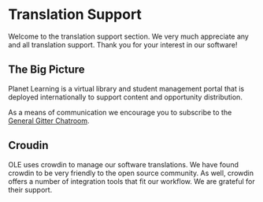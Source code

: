 # Translation Support	

Welcome to the translation support section. We very much appreciate any and all translation support. Thank you for your interest in our software!

## The Big Picture

Planet Learning is a virtual library and student management portal that is deployed internationally to support content and opportunity distribution.

As a means of communication we encourage you to subscribe to the [General Gitter Chatroom](https://gitter.im/open-learning-exchange/chat).

## Croudin

OLE uses crowdin to manage our software translations. We have found crowdin to be very friendly to the open source community. As well, crowdin offers a number of integration tools that fit our workflow. We are grateful for their support. 